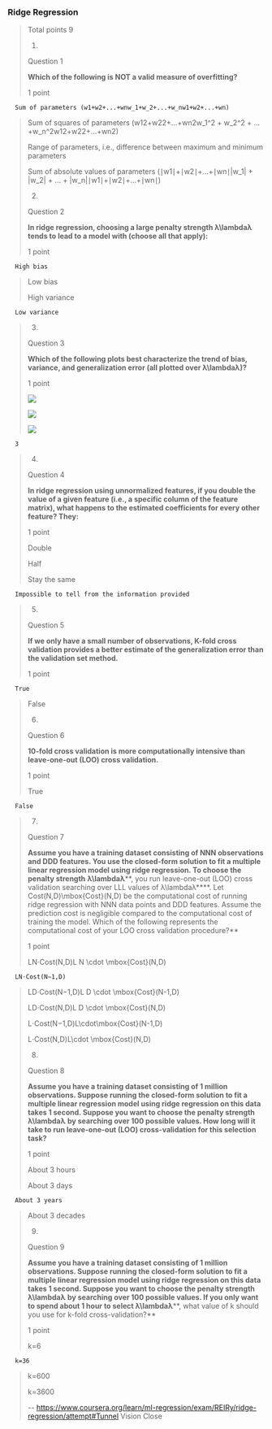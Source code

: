 ### Ridge Regression
> 
> Total points 9
> 
> 1.
> 
> Question 1
> 
> **Which of the following is NOT a valid measure of overfitting?**
> 
> 1 point
> 

      Sum of parameters (w1+w2+...+wnw_1+w_2+...+w_nw1​+w2​+...+wn​) 
> 
>  Sum of squares of parameters (w12+w22+…+wn2w_1^2 + w_2^2 + … +w_n^2w12​+w22​+…+wn2​) 
> 
>  Range of parameters, i.e., difference between maximum and minimum parameters 
> 
>  Sum of absolute values of parameters (∣w1∣+∣w2∣+…+∣wn∣|w_1| + |w_2| + … + |w_n|∣w1​∣+∣w2​∣+…+∣wn​∣) 
> 
> 2.
> 
> Question 2
> 
> **In ridge regression, choosing a large penalty strength λ\lambdaλ tends to lead to a model with (choose all that apply):**
> 
> 1 point
> 

      High bias 
> 
>  Low bias 
> 
>  High variance 
> 

      Low variance 
> 
> 3.
> 
> Question 3
> 
> **Which of the following plots best characterize the trend of bias, variance, and generalization error (all plotted over λ\lambdaλ)?**
> 
> 1 point
> 
>  ![](https://d3c33hcgiwev3.cloudfront.net/imageAssetProxy.v1/g8gDgJatEeW3hApy-CjURQ_9a7e2c25068ef3705b0494637cc489cd_Untitled-1.png?expiry=1600819200000&hmac=Dcy_iBI-2HXgdint2dHRONijpQ2uKl-cuA45Gv6KAuk) 
> 
>  ![](https://d3c33hcgiwev3.cloudfront.net/imageAssetProxy.v1/isJbzJatEeWZJxK6sR1SHQ_bb04d8424c2a0dbc690f04a70d09a6f0_Untitled-2.png?expiry=1600819200000&hmac=__AX5J2DzC4KRg1qejTZoXcae1JFbgWU0h4t3mNpEX4) 
> 
>  ![](https://d3c33hcgiwev3.cloudfront.net/imageAssetProxy.v1/kwzbFZatEeWnUgr3Wf2uiQ_8885f6a27f89f4f7f067c51984c5ffcc_Untitled-3.png?expiry=1600819200000&hmac=yvoPi8gUfz4agNbSEk1RdzGgqAan1E6qpfxyotNKQso) 

      3
> 
> 4.
> 
> Question 4
> 
> **In ridge regression using unnormalized features, if you double the value of a given feature (i.e., a specific column of the feature matrix), what happens to the estimated coefficients for every other feature? They:**
> 
> 1 point
> 
>  Double 
> 
>  Half 
>
>  Stay the same 
> 

      Impossible to tell from the information provided 
> 
> 5.
> 
> Question 5
> 
> **If we only have a small number of observations, K-fold cross validation provides a better estimate of the generalization error than the validation set method.**
> 
> 1 point
> 

      True 
> 
>  False 
> 
> 6.
> 
> Question 6
> 
> **10-fold cross validation is more computationally intensive than leave-one-out (LOO) cross validation.**
> 
> 1 point
> 
>  True 
> 

      False 
> 
> 7.
> 
> Question 7
> 
> **Assume you have a training dataset consisting of NNN observations and DDD features. You use the closed-form solution to fit a multiple linear regression model using ridge regression. To choose the penalty strength** **λ\lambdaλ****, you run leave-one-out (LOO) cross validation searching over LLL values of λ\lambdaλ****. Let Cost(N,D)\mbox{Cost}(N,D) be the computational cost of running ridge regression with NNN data points and DDD features. Assume the prediction cost is negligible compared to the computational cost of training the model. Which of the following represents the computational cost of your LOO cross validation procedure?**
> 
> 1 point
> 
>  LN⋅Cost(N,D)L N \cdot \mbox{Cost}(N,D) 
> 

      LN⋅Cost(N−1,D)
> 
>  LD⋅Cost(N−1,D)L D \cdot \mbox{Cost}(N-1,D) 
> 
>  LD⋅Cost(N,D)L D \cdot \mbox{Cost}(N,D) 
> 
>  L⋅Cost(N−1,D)L\cdot\mbox{Cost}(N-1,D) 
> 
>  L⋅Cost(N,D)L\cdot \mbox{Cost}(N,D) 
> 
> 8.
> 
> Question 8
> 
> **Assume you have a training dataset consisting of 1 million observations. Suppose running the closed-form solution to fit a multiple linear regression model using ridge regression on this data takes 1 second. Suppose you want to choose the penalty strength λ\lambdaλ** **by searching over 100 possible values. How long will it take to run leave-one-out (LOO) cross-validation for this selection task?**
> 
> 1 point
> 
>  About 3 hours 
> 
>  About 3 days 
> 

      About 3 years 
> 
>  About 3 decades 
> 
> 9.
> 
> Question 9
> 
> **Assume you have a training dataset consisting of 1 million observations. Suppose running the closed-form solution to fit a multiple linear regression model using ridge regression on this data takes 1 second. Suppose you want to choose the penalty strength λ\lambdaλ** **by searching over 100 possible values. If you only want to spend about 1 hour to select λ\lambdaλ****, what value of k should you use for k-fold cross-validation?**
> 
> 1 point
> 
>  k=6 
> 

      k=36 
> 
>  k=600 
> 
>  k=3600
>
> -- https://www.coursera.org/learn/ml-regression/exam/REIRy/ridge-regression/attempt#Tunnel Vision Close
